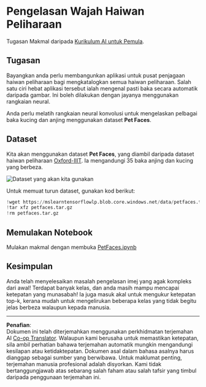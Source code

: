 <!--
CO_OP_TRANSLATOR_METADATA:
{
  "original_hash": "f3d2cee9cb3c52160419e560c57a690e",
  "translation_date": "2025-08-29T11:48:08+00:00",
  "source_file": "lessons/4-ComputerVision/07-ConvNets/lab/README.md",
  "language_code": "ms"
}
-->
# Pengelasan Wajah Haiwan Peliharaan

Tugasan Makmal daripada [Kurikulum AI untuk Pemula](https://github.com/microsoft/ai-for-beginners).

## Tugasan

Bayangkan anda perlu membangunkan aplikasi untuk pusat penjagaan haiwan peliharaan bagi mengkatalogkan semua haiwan peliharaan. Salah satu ciri hebat aplikasi tersebut ialah mengenal pasti baka secara automatik daripada gambar. Ini boleh dilakukan dengan jayanya menggunakan rangkaian neural.

Anda perlu melatih rangkaian neural konvolusi untuk mengelaskan pelbagai baka kucing dan anjing menggunakan dataset **Pet Faces**.

## Dataset

Kita akan menggunakan dataset **Pet Faces**, yang diambil daripada dataset haiwan peliharaan [Oxford-IIIT](https://www.robots.ox.ac.uk/~vgg/data/pets/). Ia mengandungi 35 baka anjing dan kucing yang berbeza.

![Dataset yang akan kita gunakan](../../../../../../translated_images/data.50b2a9d5484bdbf0f52f5765b381cec9efe2bd296a98f007f90bedb6ac67f2a8.ms.png)

Untuk memuat turun dataset, gunakan kod berikut:

```python
!wget https://mslearntensorflowlp.blob.core.windows.net/data/petfaces.tar.gz
!tar xfz petfaces.tar.gz
!rm petfaces.tar.gz
```

## Memulakan Notebook

Mulakan makmal dengan membuka [PetFaces.ipynb](PetFaces.ipynb)

## Kesimpulan

Anda telah menyelesaikan masalah pengelasan imej yang agak kompleks dari awal! Terdapat banyak kelas, dan anda masih mampu mencapai ketepatan yang munasabah! Ia juga masuk akal untuk mengukur ketepatan top-k, kerana mudah untuk mengelirukan beberapa kelas yang tidak begitu jelas berbeza walaupun kepada manusia.

---

**Penafian**:  
Dokumen ini telah diterjemahkan menggunakan perkhidmatan terjemahan AI [Co-op Translator](https://github.com/Azure/co-op-translator). Walaupun kami berusaha untuk memastikan ketepatan, sila ambil perhatian bahawa terjemahan automatik mungkin mengandungi kesilapan atau ketidaktepatan. Dokumen asal dalam bahasa asalnya harus dianggap sebagai sumber yang berwibawa. Untuk maklumat penting, terjemahan manusia profesional adalah disyorkan. Kami tidak bertanggungjawab atas sebarang salah faham atau salah tafsir yang timbul daripada penggunaan terjemahan ini.